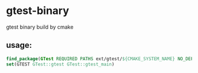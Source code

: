 # gtest-binary
gtest binary build by cmake

## usage:
```cmake
find_package(GTest REQUIRED PATHS ext/gtest/${CMAKE_SYSTEM_NAME} NO_DEFAULT_PATH)
set(GTEST GTest::gtest GTest::gtest_main)
```
